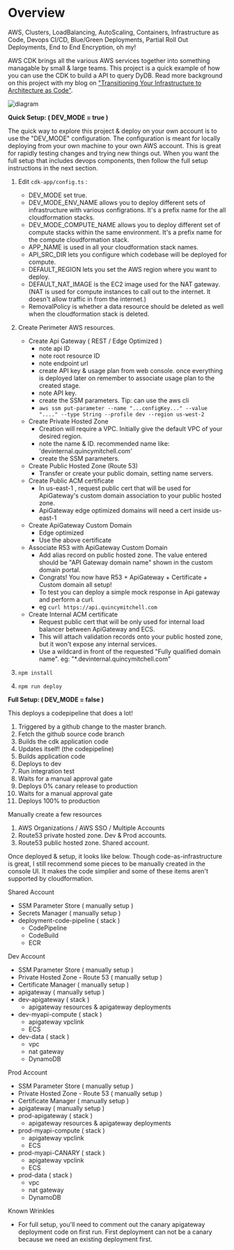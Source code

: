 # Overview

AWS, Clusters, LoadBalancing, AutoScaling, Containers, Infrastructure as Code, Devops CI/CD, Blue/Green Deployments, Partial Roll Out Deployments, End to End Encryption, oh my!

AWS CDK brings all the various AWS services together into something managable by small & large teams. This project is a quick example of how you can use the CDK to build a API to query DyDB. Read more background on this project with my blog on ["Transitioning Your Infrastructure to Architecture as Code"](https://blogs.perficient.com/2021/04/09/transitioning-your-infrastructure-to-architecture-as-code/).

![diagram](https://user-images.githubusercontent.com/2924643/107100595-bd7b6480-67c9-11eb-898b-a0c1e07a73c5.png)

**Quick Setup: ( DEV_MODE = true )**

The quick way to explore this project & deploy on your own account is to use the "DEV_MODE" configuration.
The configuration is meant for locally deploying from your own machine to your own AWS account. This is great for rapidly testing changes and trying new things out. When you want the full setup that includes devops components, then follow the full setup instructions in the next section.

1. Edit `cdk-app/config.ts` :

   - DEV_MODE set true.
   - DEV_MODE_ENV_NAME allows you to deploy different sets of infrastructure with various configrations. It's a prefix name for the all cloudformation stacks.
   - DEV_MODE_COMPUTE_NAME allows you to deploy different set of compute stacks within the same environment. It's a prefix name for the compute cloudformation stack.
   - APP_NAME is used in all your cloudformation stack names.
   - API_SRC_DIR lets you configure which codebase will be deployed for compute.
   - DEFAULT_REGION lets you set the AWS region where you want to deploy.
   - DEFAULT_NAT_IMAGE is the EC2 image used for the NAT gateway. (NAT is used for compute instances to call out to the internet. It doesn't allow traffic in from the internet.)
   - RemovalPolicy is whether a data resource should be deleted as well when the cloudformation stack is deleted.

1. Create Perimeter AWS resources.

   - Create Api Gateway ( REST / Edge Optimized )
     - note api ID
     - note root resource ID
     - note endpoint url
     - create API key & usage plan from web console. once everything is deployed later on remember to associate usage plan to the created stage.
     - note API key.
     - create the SSM parameters. Tip: can use the aws cli
     - `aws ssm put-parameter --name "...configKey..." --value "...." --type String --profile dev --region us-west-2`
   - Create Private Hosted Zone
     - Creation will require a VPC. Initially give the default VPC of your desired region.
     - note the name & ID. recommended name like: 'devinternal.quincymitchell.com'
     - create the SSM parameters.
   - Create Public Hosted Zone (Route 53)
     - Transfer or create your public domain, setting name servers.
   - Create Public ACM certificate
     - In us-east-1 , request public cert that will be used for ApiGateway's custom domain association to your public hosted zone.
     - ApiGateway edge optimized domains will need a cert inside us-east-1
   - Create ApiGateway Custom Domain
     - Edge optimized
     - Use the above certificate
   - Associate R53 with ApiGateway Custom Domain
     - Add alias record on public hosted zone. The value entered should be "API Gateway domain name" shown in the custom domain portal.
     - Congrats! You now have R53 + ApiGateway + Certificate + Custom domain all setup!
     - To test you can deploy a simple mock response in Api gateway and perform a curl.
     - eg `curl https://api.quincymitchell.com`
   - Create Internal ACM certificate
     - Request public cert that will be only used for internal load balancer between ApiGateway and ECS.
     - This will attach validation records onto your public hosted zone, but it won't expose any internal services.
     - Use a wildcard in front of the requested "Fully qualified domain name". eg: "\*.devinternal.quincymitchell.com"

1. `npm install`
1. `npm run deploy`

**Full Setup: ( DEV_MODE = false )**

This deploys a codepipeline that does a lot!

1. Triggered by a github change to the master branch.
1. Fetch the github source code branch
1. Builds the cdk application code
1. Updates itself! (the codepipeline)
1. Builds application code
1. Deploys to dev
1. Run integration test
1. Waits for a manual approval gate
1. Deploys 0% canary release to production
1. Waits for a manual approval gate
1. Deploys 100% to production

Manually create a few resources

1. AWS Organizations / AWS SSO / Multiple Accounts
1. Route53 private hosted zone. Dev & Prod accounts.
1. Route53 public hosted zone. Shared account.

Once deployed & setup, it looks like below. Though code-as-infrastructure is great, I still recommend some pieces to be manually created in the console UI. It makes the code simplier and some of these items aren't supported by cloudformation.

Shared Account

- SSM Parameter Store ( manually setup )
- Secrets Manager ( manually setup )
- deployment-code-pipeline ( stack )
  - CodePipeline
  - CodeBuild
  - ECR

Dev Account

- SSM Parameter Store ( manually setup )
- Private Hosted Zone - Route 53 ( manually setup )
- Certificate Manager ( manually setup )
- apigateway ( manually setup )
- dev-apigateway ( stack )
  - apigateway resources & apigateway deployments
- dev-myapi-compute ( stack )
  - apigateway vpclink
  - ECS
- dev-data ( stack )
  - vpc
  - nat gateway
  - DynamoDB

Prod Account

- SSM Parameter Store ( manually setup )
- Private Hosted Zone - Route 53 ( manually setup )
- Certificate Manager ( manually setup )
- apigateway ( manually setup )
- prod-apigateway ( stack )
  - apigateway resources & apigateway deployments
- prod-myapi-compute ( stack )
  - apigateway vpclink
  - ECS
- prod-myapi-CANARY ( stack )
  - apigateway vpclink
  - ECS
- prod-data ( stack )
  - vpc
  - nat gateway
  - DynamoDB

Known Wrinkles

- For full setup, you'll need to comment out the canary apigateway deployment code on first run. First deployment can not be a canary because we need an existing deployment first.
